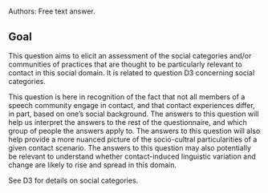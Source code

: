 # [](ContributionTable?__template__=property.md&property=name#cldf:D10)

Authors: [](ContributionTable?__template__=property.md&property=contributor#cldf:D10)
Free text answer.
## Goal

This question aims to elicit an assessment of the social categories and/or communities of practices that are thought to be particularly relevant to contact in this social domain. It is related to question D3 concerning social categories.

This question is here in recognition of the fact that not all members of a speech community engage in contact, and that contact experiences differ, in part, based on one’s social background. The answers to this question will help us interpret the answers to the rest of the questionnaire, and which group of people the answers apply to. The answers to this question will also help provide a more nuanced picture of the socio-cultral particularities of a given contact scenario. The answers to this question may also potentially be relevant to understand whether contact-induced linguistic variation and change are likely to rise and spread in this domain.

See D3 for details on social categories.
